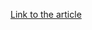 [Link to the article](https://gdatasoftware.com/blog/2020/11/36459-babax-stealer-rebrands-to-osno-installs-rootkit)

